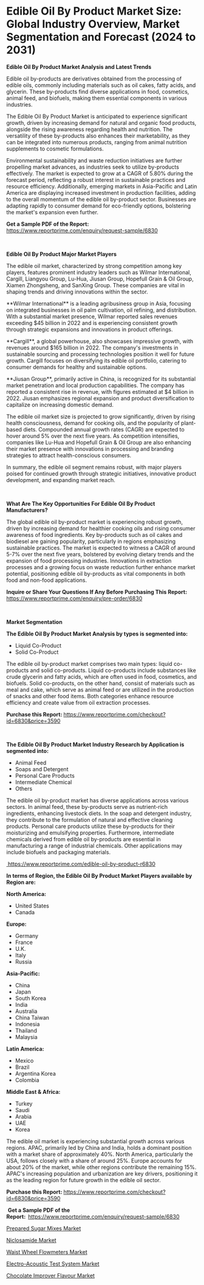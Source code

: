 <p><h1>Edible Oil By Product Market Size: Global Industry Overview, Market Segmentation and Forecast (2024 to 2031)</h1></p><p><strong>Edible Oil By Product Market Analysis and Latest Trends</strong></p>
<p><p>Edible oil by-products are derivatives obtained from the processing of edible oils, commonly including materials such as oil cakes, fatty acids, and glycerin. These by-products find diverse applications in food, cosmetics, animal feed, and biofuels, making them essential components in various industries. </p><p>The Edible Oil By Product Market is anticipated to experience significant growth, driven by increasing demand for natural and organic food products, alongside the rising awareness regarding health and nutrition. The versatility of these by-products also enhances their marketability, as they can be integrated into numerous products, ranging from animal nutrition supplements to cosmetic formulations.</p><p>Environmental sustainability and waste reduction initiatives are further propelling market advances, as industries seek to utilize by-products effectively. The market is expected to grow at a CAGR of 5.80% during the forecast period, reflecting a robust interest in sustainable practices and resource efficiency. Additionally, emerging markets in Asia-Pacific and Latin America are displaying increased investment in production facilities, adding to the overall momentum of the edible oil by-product sector. Businesses are adapting rapidly to consumer demand for eco-friendly options, bolstering the market's expansion even further.</p></p>
<p><strong>Get a Sample PDF of the Report:&nbsp;</strong> <a href="https://www.reportprime.com/enquiry/request-sample/6830?utm_campaign=1113&utm_medium=2&utm_source=Github&utm_content=ia&utm_term=28102024&utm_id=edible-oil-by-product">https://www.reportprime.com/enquiry/request-sample/6830</a></p>
<p>&nbsp;</p>
<p><strong>Edible Oil By Product Major Market Players</strong></p>
<p><p>The edible oil market, characterized by strong competition among key players, features prominent industry leaders such as Wilmar International, Cargill, Liangyou Group, Lu-Hua, Jiusan Group, Hopefull Grain & Oil Group, Xiamen Zhongsheng, and SanXing Group. These companies are vital in shaping trends and driving innovations within the sector.</p><p>**Wilmar International** is a leading agribusiness group in Asia, focusing on integrated businesses in oil palm cultivation, oil refining, and distribution. With a substantial market presence, Wilmar reported sales revenues exceeding $45 billion in 2022 and is experiencing consistent growth through strategic expansions and innovations in product offerings.</p><p>**Cargill**, a global powerhouse, also showcases impressive growth, with revenues around $165 billion in 2022. The company's investments in sustainable sourcing and processing technologies position it well for future growth. Cargill focuses on diversifying its edible oil portfolio, catering to consumer demands for healthy and sustainable options.</p><p>**Jiusan Group**, primarily active in China, is recognized for its substantial market penetration and local production capabilities. The company has reported a consistent rise in revenue, with figures estimated at $4 billion in 2022. Jiusan emphasizes regional expansion and product diversification to capitalize on increasing domestic demand.</p><p>The edible oil market size is projected to grow significantly, driven by rising health consciousness, demand for cooking oils, and the popularity of plant-based diets. Compounded annual growth rates (CAGR) are expected to hover around 5% over the next five years. As competition intensifies, companies like Lu-Hua and Hopefull Grain & Oil Group are also enhancing their market presence with innovations in processing and branding strategies to attract health-conscious consumers.</p><p>In summary, the edible oil segment remains robust, with major players poised for continued growth through strategic initiatives, innovative product development, and expanding market reach.</p></p>
<p>&nbsp;</p>
<p><strong>What Are The Key Opportunities For Edible Oil By Product Manufacturers?</strong></p>
<p><p>The global edible oil by-product market is experiencing robust growth, driven by increasing demand for healthier cooking oils and rising consumer awareness of food ingredients. Key by-products such as oil cakes and biodiesel are gaining popularity, particularly in regions emphasizing sustainable practices. The market is expected to witness a CAGR of around 5-7% over the next five years, bolstered by evolving dietary trends and the expansion of food processing industries. Innovations in extraction processes and a growing focus on waste reduction further enhance market potential, positioning edible oil by-products as vital components in both food and non-food applications.</p></p>
<p><strong>Inquire or Share Your Questions If Any Before Purchasing This Report:</strong> <a href="https://www.reportprime.com/enquiry/pre-order/6830?utm_campaign=1113&utm_medium=2&utm_source=Github&utm_content=ia&utm_term=28102024&utm_id=edible-oil-by-product">https://www.reportprime.com/enquiry/pre-order/6830</a></p>
<p>&nbsp;</p>
<p><strong>Market Segmentation</strong></p>
<p><strong>The Edible Oil By Product Market Analysis by types is segmented into:</strong></p>
<p><ul><li>Liquid Co-Product</li><li>Solid Co-Product</li></ul></p>
<p><p>The edible oil by-product market comprises two main types: liquid co-products and solid co-products. Liquid co-products include substances like crude glycerin and fatty acids, which are often used in food, cosmetics, and biofuels. Solid co-products, on the other hand, consist of materials such as meal and cake, which serve as animal feed or are utilized in the production of snacks and other food items. Both categories enhance resource efficiency and create value from oil extraction processes.</p></p>
<p><strong>Purchase this Report:&nbsp;</strong><a href="https://www.reportprime.com/checkout?id=6830&price=3590&utm_campaign=1113&utm_medium=2&utm_source=Github&utm_content=ia&utm_term=28102024&utm_id=edible-oil-by-product">https://www.reportprime.com/checkout?id=6830&price=3590</a></p>
<p>&nbsp;</p>
<p><strong>The Edible Oil By Product Market Industry Research by Application is segmented into:</strong></p>
<p><ul><li>Animal Feed</li><li>Soaps and Detergent</li><li>Personal Care Products</li><li>Intermediate Chemical</li><li>Others</li></ul></p>
<p><p>The edible oil by-product market has diverse applications across various sectors. In animal feed, these by-products serve as nutrient-rich ingredients, enhancing livestock diets. In the soap and detergent industry, they contribute to the formulation of natural and effective cleaning products. Personal care products utilize these by-products for their moisturizing and emulsifying properties. Furthermore, intermediate chemicals derived from edible oil by-products are essential in manufacturing a range of industrial chemicals. Other applications may include biofuels and packaging materials.</p></p>
<p><a href="https://www.reportprime.com/edible-oil-by-product-r6830?utm_campaign=1113&utm_medium=2&utm_source=Github&utm_content=ia&utm_term=28102024&utm_id=edible-oil-by-product">&nbsp;https://www.reportprime.com/edible-oil-by-product-r6830</a></p>
<p><strong>In terms of Region, the Edible Oil By Product Market Players available by Region are:</strong></p>
<p>
    <p> <strong> North America: </strong>
        <ul>
            <li>United States</li>
            <li>Canada</li>
        </ul>
        </p> 
    <p> <strong> Europe: </strong>
        <ul>
            <li>Germany</li>
            <li>France</li>
            <li>U.K.</li>
            <li>Italy</li>
            <li>Russia</li>
        </ul>
        </p> 
    <p> <strong> Asia-Pacific: </strong>
        <ul>
            <li>China</li>
            <li>Japan</li>
            <li>South Korea</li>
            <li>India</li>
            <li>Australia</li>
            <li>China Taiwan</li>
            <li>Indonesia</li>
            <li>Thailand</li>
            <li>Malaysia</li>
        </ul>
        </p> 
    <p> <strong> Latin America: </strong>
        <ul>
            <li>Mexico</li>
            <li>Brazil</li>
            <li>Argentina Korea</li>
            <li>Colombia</li>
        </ul>
        </p> 
    <p> <strong> Middle East & Africa: </strong>
        <ul>
            <li>Turkey</li>
            <li>Saudi</li>
            <li>Arabia</li>
            <li>UAE</li>
            <li>Korea</li>
        </ul>
    </p>
    </p>
<p><p>The edible oil market is experiencing substantial growth across various regions. APAC, primarily led by China and India, holds a dominant position with a market share of approximately 40%. North America, particularly the USA, follows closely with a share of around 25%. Europe accounts for about 20% of the market, while other regions contribute the remaining 15%. APAC's increasing population and urbanization are key drivers, positioning it as the leading region for future growth in the edible oil sector.</p></p>
<p><strong>Purchase this Report: </strong><a href="https://www.reportprime.com/checkout?id=6830&price=3590&utm_campaign=1113&utm_medium=2&utm_source=Github&utm_content=ia&utm_term=28102024&utm_id=edible-oil-by-product">https://www.reportprime.com/checkout?id=6830&price=3590</a></p>
<p>&nbsp;<strong>Get a Sample PDF of the Report:&nbsp;&nbsp;</strong><a href="https://www.reportprime.com/enquiry/request-sample/6830?utm_campaign=1113&utm_medium=2&utm_source=Github&utm_content=ia&utm_term=28102024&utm_id=edible-oil-by-product">https://www.reportprime.com/enquiry/request-sample/6830</a></p>
<p><strong></strong></p>
<p><p><a href="https://github.com/baldonopiturbeu/Market-Research-Report-List-1/blob/main/prepared-sugar-mixes-market.md?utm_campaign=1113&utm_medium=2&utm_source=Github&utm_content=ia&utm_term=28102024&utm_id=edible-oil-by-product">Prepared Sugar Mixes Market</a></p><p><a href="https://www.linkedin.com/pulse/comprehensive-niclosamide-market-report-regional-analysis-gyjre?utm_campaign=1113&utm_medium=2&utm_source=Github&utm_content=ia&utm_term=28102024&utm_id=edible-oil-by-product">Niclosamide Market</a></p><p><a href="https://issuu.com/reportprime-2/docs/waist-wheel-flowmeters-market-size-_a4fb3b145718b0?utm_campaign=1113&utm_medium=2&utm_source=Github&utm_content=ia&utm_term=28102024&utm_id=edible-oil-by-product">Waist Wheel Flowmeters Market</a></p><p><a href="https://issuu.com/reportprime-2/docs/electro-acoustic-test-system-market_593a81b166019d?utm_campaign=1113&utm_medium=2&utm_source=Github&utm_content=ia&utm_term=28102024&utm_id=edible-oil-by-product">Electro-Acoustic Test System Market</a></p><p><a href="https://github.com/delmasportse2/Market-Research-Report-List-1/blob/main/chocolate-improver-flavour-market.md?utm_campaign=1113&utm_medium=2&utm_source=Github&utm_content=ia&utm_term=28102024&utm_id=edible-oil-by-product">Chocolate Improver Flavour Market</a></p></p>